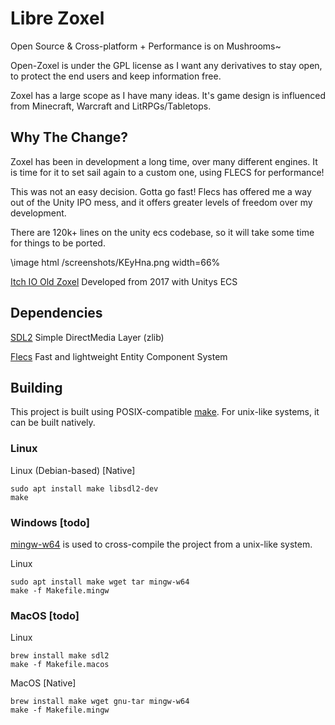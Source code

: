 # Libre Zoxel

Open Source & Cross-platform + Performance is on Mushrooms~

Open-Zoxel is under the GPL license as I want any derivatives to stay open, to protect the end users and keep information free.

Zoxel has a large scope as I have many ideas. It's game design is influenced from Minecraft, Warcraft and LitRPGs/Tabletops.

## Why The Change?

Zoxel has been in development a long time, over many different engines. It is time for it to set sail again to a custom one, using FLECS for performance!

This was not an easy decision. Gotta go fast! Flecs has offered me a way out of the Unity IPO mess, and it offers greater levels of freedom over my development.

There are 120k+ lines on the unity ecs codebase, so it will take some time for things to be ported.

\image html /screenshots/KEyHna.png width=66%

[Itch IO Old Zoxel](https://deus0.itch.io/zoxel) Developed from 2017 with Unitys ECS

## Dependencies

[SDL2](https://www.libsdl.org/index.php) Simple DirectMedia Layer (zlib)

[Flecs](https://github.com/SanderMertens/flecs) Fast and lightweight Entity Component System

## Building
This project is built using POSIX-compatible [make](https://pubs.opengroup.org/onlinepubs/009695399/utilities/make.html).
For unix-like systems, it can be built natively.

### Linux

Linux (Debian-based) [Native]
```
sudo apt install make libsdl2-dev
make
```

### Windows [todo]

[mingw-w64](http://mingw-w64.org/doku.php) is used to cross-compile the project from a unix-like system.

Linux
```
sudo apt install make wget tar mingw-w64
make -f Makefile.mingw
```


### MacOS [todo]

Linux
```
brew install make sdl2
make -f Makefile.macos
```

MacOS [Native]
```
brew install make wget gnu-tar mingw-w64
make -f Makefile.mingw
```